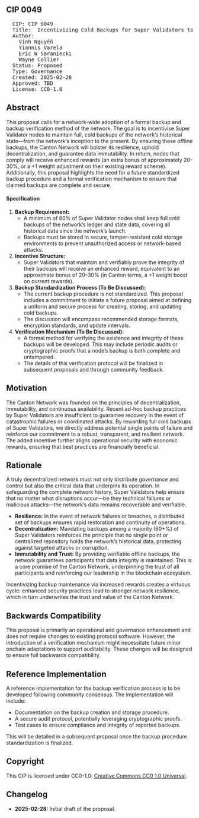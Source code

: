 ## CIP 0049

<pre>
  CIP: CIP 0049
  Title:  Incentivizing Cold Backups for Super Validators to Enhance Network Resilience
  Author: 
    Vinh Nguyễn 
    Yiannis Varela 
    Eric W Saraniecki 
    Wayne Collier
  Status: Proposed 
  Type: Governance 
  Created: 2025-02-28
  Approved: TBD
  License: CC0-1.0
</pre>

## Abstract

This proposal calls for a network-wide adoption of a formal backup and backup verification method of the network. The goal is to incentivise Super Validator nodes to  maintain full, cold backups of the network’s historical state—from the network’s inception to the present. By ensuring these offline backups, the Canton Network will bolster its resilience, uphold decentralization, and guarantee data immutability. In return, nodes that comply will receive enhanced rewards (an extra bonus of approximately 20–30%, or a +1 weight adjustment on their existing reward scheme). Additionally, this proposal highlights the need for a future standardized backup procedure and a formal verification mechanism to ensure that claimed backups are complete and secure.

#### Specification


1. **Backup Requirement:**
    * A minimum of 60% of Super Validator nodes shall keep full cold backups of the network’s ledger and state data, covering all historical data since the network’s launch.
    * Backups must be stored in secure, tamper-resistant cold storage environments to prevent unauthorized access or network-based attacks.
2. **Incentive Structure:**
    * Super Validators that maintain and verifiably prove the integrity of their backups will receive an enhanced reward, equivalent to an approximate bonus of 20–30% (in Canton terms, a +1 weight boost on current rewards).
3. **Backup Standardization Process (To Be Discussed):**
    * The current backup procedure is not standardized. This proposal includes a commitment to initiate a future proposal aimed at defining a uniform and secure process for creating, storing, and updating cold backups.
    * The discussion will encompass recommended storage formats, encryption standards, and update intervals.
4. **Verification Mechanism (To Be Discussed):**
    * A formal method for verifying the existence and integrity of these backups will be developed. This may include periodic audits or cryptographic proofs that a node’s backup is both complete and untampered.
    * The details of this verification protocol will be finalized in subsequent proposals and through community feedback.



## Motivation

The Canton Network was founded on the principles of decentralization, immutability, and continuous availability. Recent ad-hoc backup practices by Super Validators are insufficient to guarantee recovery in the event of catastrophic failures or coordinated attacks. By rewarding full cold backups of Super Validators, we directly address potential single points of failure and reinforce our commitment to a robust, transparent, and resilient network. The added incentive further aligns operational security with economic rewards, ensuring that best practices are financially beneficial.



## Rationale
A truly decentralized network must not only distribute governance and control but also the critical data that underpins its operation. In safeguarding the complete network history, Super Validators help ensure that no matter what disruptions occur—be they technical failures or malicious attacks—the network’s data remains recoverable and verifiable.

* **Resilience:** In the event of network failures or breaches, a distributed set of backups ensures rapid restoration and continuity of operations.
* **Decentralization:** Mandating backups among a majority (60+%) of Super Validators reinforces the principle that no single point or centralized repository holds the network’s historical data, protecting against targeted attacks or corruption.
* **Immutability and Trust:** By providing verifiable offline backups, the network guarantees participants that data integrity is maintained. This is a core promise of the Canton Network, underpinning the trust of all participants and reinforcing our leadership in the blockchain ecosystem.

Incentivizing backup maintenance via increased rewards creates a virtuous cycle: enhanced security practices lead to stronger network resilience, which in turn underwrites the trust and value of the Canton Network.


## Backwards Compatibility

This proposal is primarily an operational and governance enhancement and does not require changes to existing protocol software. However, the introduction of a verification mechanism might necessitate future minor onchain adaptations to support auditability. These changes will be designed to ensure full backwards compatibility.

## Reference Implementation

A reference implementation for the backup verification process is to be developed following community consensus. The implementation will include:

* Documentation on the backup creation and storage procedure.
* A secure audit protocol, potentially leveraging cryptographic proofs.
* Test cases to ensure compliance and integrity of reported backups.

This will be detailed in a subsequent proposal once the backup procedure standardization is finalized.


## Copyright

This CIP is licensed under CC0-1.0: [Creative Commons CC0 1.0 Universal](https://creativecommons.org/publicdomain/zero/1.0/).

## Changelog

* **2025-02-28:** Initial draft of the proposal.